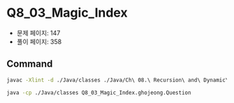 # Q8_03_Magic_Index

- 문제 페이지: 147
- 풀이 페이지: 358

## Command

```sh
javac -Xlint -d ./Java/classes ./Java/Ch\ 08.\ Recursion\ and\ Dynamic\ Programming/Q8_03_Magic_Index/ghojeong/*.java

java -cp ./Java/classes Q8_03_Magic_Index.ghojeong.Question
```
